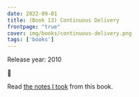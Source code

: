```yaml
---
date: 2022-09-01
title: (Book 13) Continuous Delivery
frontpage: "true"
cover: img/books/continuous-delivery.png
tags: ['books']
---
```


Release year: 2010

🤔

Read [the notes I took](/books/continuous-delivery.pdf) from this book.
